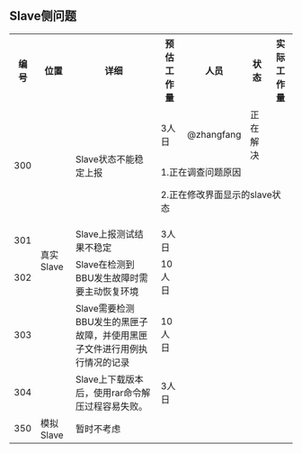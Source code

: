 ## Slave侧问题

<table>
  <tr>
    <th>编号</th><th>位置</th><th>详细</th><th>预估工作量</th><th>人员</th><th>状态</th><th>实际工作量</th>
  </tr>
  <tr>
    <td rowspan="2">300</td><td rowspan="6">真实Slave</td><td rowspan="2">Slave状态不能稳定上报</td><td>3人日</td><td>@zhangfang</td><td>正在解决</td><td></td>
  </tr>
  <tr>
    <td colspan="4">1.正在调查问题原因<p>2.正在修改界面显示的slave状态</td>
  </tr>
  <tr>
    <td>301</td><td>Slave上报测试结果不稳定</td><td>3人日</td><td></td><td></td><td></td>
  </tr>
  <tr>
    <td>302</td><td>Slave在检测到BBU发生故障时需要主动恢复环境</td><td>10人日</td><td></td><td></td><td></td>
  </tr>
  <tr>
    <td>303</td><td>Slave需要检测BBU发生的黑匣子故障，并使用黑匣子文件进行用例执行情况的记录</td><td>10人日</td><td></td><td></td><td></td>
  </tr>
  <tr>
    <td>304</td><td>Slave上下载版本后，使用rar命令解压过程容易失败。</td><td>3人日</td><td></td><td></td><td></td>
  </tr>
  <tr>
    <td>350</td><td rowspan="1">模拟Slave</td><td>暂时不考虑</td><td></td><td></td><td></td><td></td>
  </tr>
</table>
